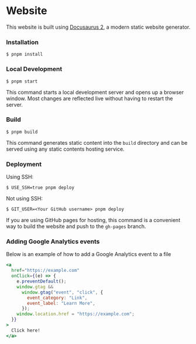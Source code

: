 # Website

This website is built using [Docusaurus 2](https://docusaurus.io/), a modern static website generator.

### Installation

```
$ pnpm install
```

### Local Development

```
$ pnpm start
```

This command starts a local development server and opens up a browser window. Most changes are reflected live without having to restart the server.

### Build

```
$ pnpm build
```

This command generates static content into the `build` directory and can be served using any static contents hosting service.

### Deployment

Using SSH:

```
$ USE_SSH=true pnpm deploy
```

Not using SSH:

```
$ GIT_USER=<Your GitHub username> pnpm deploy
```

If you are using GitHub pages for hosting, this command is a convenient way to build the website and push to the `gh-pages` branch.

### Adding Google Analytics events

Below is an example of how to add a Google Analytics event to a file

```jsx
<a
  href="https://example.com"
  onClick={(e) => {
    e.preventDefault();
    window.gtag &&
      window.gtag("event", "click", {
        event_category: "Link",
        event_label: "Learn More",
      });
    window.location.href = "https://example.com";
  }}
>
  Click here!
</a>
```
